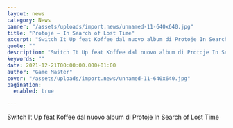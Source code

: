 ```yaml
---
layout: news
category: News
banner: "/assets/uploads/import.news/unnamed-11-640x640.jpg"
title: "Protoje – In Search of Lost Time"
excerpt: "Switch It Up feat Koffee dal nuovo album di Protoje In Search of Lost Time"
quote: ""
description: "Switch It Up feat Koffee dal nuovo album di Protoje In Search of Lost Time"
keywords: ""
date: 2021-12-21T00:00:00.000+01:00
author: "Game Master"
cover: "/assets/uploads/import.news/unnamed-11-640x640.jpg"
pagination:
  enabled: true

---
```


Switch It Up feat Koffee dal nuovo album di Protoje In Search of Lost Time